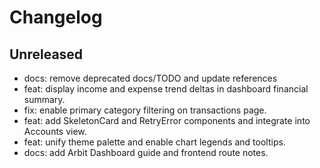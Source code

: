 # Changelog

## Unreleased

- docs: remove deprecated docs/TODO and update references
- feat: display income and expense trend deltas in dashboard financial summary.
- fix: enable primary category filtering on transactions page.
- feat: add SkeletonCard and RetryError components and integrate into Accounts view.
- feat: unify theme palette and enable chart legends and tooltips.
- docs: add Arbit Dashboard guide and frontend route notes.
